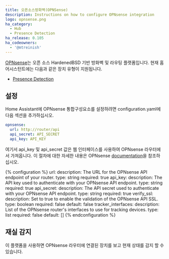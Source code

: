 ```yaml
---
title: 오픈소스방화벽(OPNSense)
description: Instructions on how to configure OPNsense integration
logo: opnsense.png
ha_category:
  - Hub
  - Presence Detection
ha_release: 0.105
ha_codeowners:
  - '@mtreinish'
---
```


[OPNsense](https://opnsense.org/)는 오픈 소스 HardenedBSD 기반 방화벽 및 라우팅 플랫폼입니다. 현재 홈어시스턴트에는 다음과 같은 장치 유형이 지원됩니다.

- [Presence Detection](#presence-detection)

## 설정

Home Assistant에 OPNsense 통합구성요소를 설정하려면 configuration.yaml에 다음 섹션을 추가하십시오.

```yaml
opnsense:
  url: http://router/api
  api_secret: API_SECRET
  api_key: API_KEY
```

여기서 api_key 및 api_secret 값은 웹 인터페이스를 사용하여 OPNsense 라우터에서 가져옵니다. 이 절차에 대한 자세한 내용은 OPNsense [documentation](https://docs.opnsense.org/development/how-tos/api.html#creating-keys)을 참조하십시오.

{% configuration %}
url:
  description: The URL for the OPNsense API endpoint of your router.
  type: string
  required: true
api_key:
  description: The API key used to authenticate with your OPNsense API endpoint.
  type: string
  required: true
api_secret:
  description: The API secret used to authenticate with your OPNsense API endpoint.
  type: string
  required: true
verify_ssl:
  description: Set to true to enable the validation of the OPNsense API SSL.
  type: boolean
  required: false
  default: false
tracker_interfaces:
  description: List of the OPNsense router's interfaces to use for tracking devices.
  type: list
  required: false
  default: []
{% endconfiguration %}


## 재실 감지

이 플랫폼을 사용하면 OPNsense 라우터에 연결된 장치를 보고 현재 상태를 감지 할 수 있습니다.